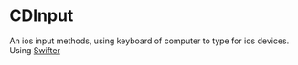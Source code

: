 # CDInput
An ios input methods, using keyboard of computer to type for ios devices.
Using [Swifter](https://github.com/glock45/swifter)
